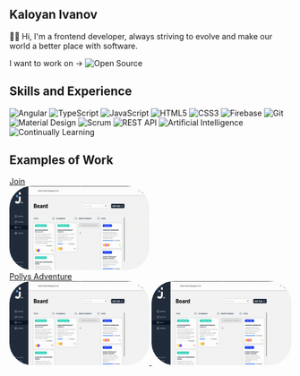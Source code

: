 ## Kaloyan Ivanov 

✋🏽 Hi, I'm a frontend developer, always striving to evolve and make our world a better place with software. 

I want to work on -> ![Open Source](https://img.shields.io/badge/Open%20Source-3DA639?style=for-the-badge&logo=open-source-initiative&logoColor=white)

## Skills and Experience
![Angular](https://img.shields.io/badge/Angular-DD0031?style=for-the-badge&logo=angular&logoColor=white)
![TypeScript](https://img.shields.io/badge/TypeScript-007ACC?style=for-the-badge&logo=typescript&logoColor=white)
![JavaScript](https://img.shields.io/badge/JavaScript-F7DF1E?style=for-the-badge&logo=javascript&logoColor=black)
![HTML5](https://img.shields.io/badge/HTML5-E34F26?style=for-the-badge&logo=html5&logoColor=white)
![CSS3](https://img.shields.io/badge/CSS3-1572B6?style=for-the-badge&logo=css3&logoColor=white)
![Firebase](https://img.shields.io/badge/Firebase-FFCA28?style=for-the-badge&logo=firebase&logoColor=black)
![Git](https://img.shields.io/badge/Git-F05032?style=for-the-badge&logo=git&logoColor=white)
![Material Design](https://img.shields.io/badge/Material%20Design-757575?style=for-the-badge&logo=material-design&logoColor=white)
![Scrum](https://img.shields.io/badge/Scrum-6DB33F?style=for-the-badge&logo=scrumalliance&logoColor=white)
![REST API](https://img.shields.io/badge/REST%20API-02569B?style=for-the-badge&logo=rest-api&logoColor=white)
![Artificial Intelligence](https://img.shields.io/badge/AI-00BFFF?style=for-the-badge&logo=artificial-intelligence&logoColor=white)
![Continually Learning](https://img.shields.io/badge/Continually%20Learning-32CD32?style=for-the-badge&logo=learning&logoColor=white)


## Examples of Work
  
<div style="gap:24px;">
<a href="https://github.com/KaloyanIvan0v/kaloyanivan0v">
 <div> Join</div>
  <img src="https://github.com/KaloyanIvan0v/kaloyanivan0v/blob/main/join-gif.gif?raw=true" width="250" height="150" style="border-radius:40px;"/>
</a>

<a href="https://github.com/KaloyanIvan0v/kaloyanivan0v">
   <div>Pollys Adventure</div>
  <img src="https://github.com/KaloyanIvan0v/kaloyanivan0v/blob/main/join-gif.gif?raw=true" width="250" height="150" style="border-radius:40px;"/>
</a>

<a href="https://github.com/KaloyanIvan0v/kaloyanivan0v">
  <img src="https://github.com/KaloyanIvan0v/kaloyanivan0v/blob/main/join-gif.gif?raw=true" width="250" height="150" style="border-radius:40px;"/>
</a>
</div>
